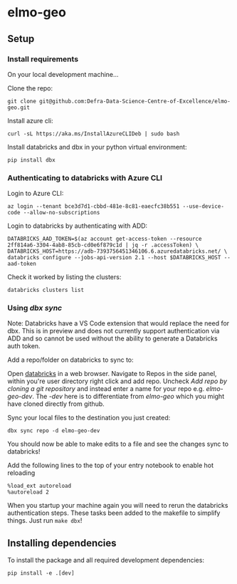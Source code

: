# elmo-geo

## Setup

### Install requirements

On your local development machine...

Clone the repo:

```{bash}
git clone git@github.com:Defra-Data-Science-Centre-of-Excellence/elmo-geo.git
```

Install azure cli:

```{bash}
curl -sL https://aka.ms/InstallAzureCLIDeb | sudo bash
```

Install databricks and dbx in your python virtual environment:

```{bash}
pip install dbx
```

### Authenticating to databricks with Azure CLI

Login to Azure CLI:

```{bash}
az login --tenant bce3d7d1-cbbd-481e-8c81-eaecfc38b551 --use-device-code --allow-no-subscriptions
```

Login to databricks by authenticating with ADD:

```{bash}
DATABRICKS_AAD_TOKEN=$(az account get-access-token --resource 2ff814a6-3304-4ab8-85cb-cd0e6f879c1d | jq -r .accessToken) \
DATABRICKS_HOST=https://adb-7393756451346106.6.azuredatabricks.net/ \
databricks configure --jobs-api-version 2.1 --host $DATABRICKS_HOST --aad-token
```

Check it worked by listing the clusters:

```{bash}
databricks clusters list
```

### Using _dbx sync_

Note: Databricks have a VS Code extension that would replace the need for dbx.
This is in preview and does not currently support authentication via ADD and so cannot be used without the ability to generate a Databricks auth token.

Add a repo/folder on databricks to sync to:

Open [databricks](https://adb-7393756451346106.6.azuredatabricks.net/) in a web browser.
Navigate to Repos in the side panel, within you're user directory right click and add repo.
Uncheck _Add repo by cloning a git repository_ and instead enter a name for your repo e.g. _elmo-geo-dev_. The _-dev_ here is to differentiate from _elmo-geo_ which you might have cloned directly from github.

Sync your local files to the destination you just created:

```{bash}
dbx sync repo -d elmo-geo-dev
```

You should now be able to make edits to a file and see the changes sync to databricks!

Add the following lines to the top of your entry notebook to enable hot reloading

```{bash}
%load_ext autoreload
%autoreload 2
```

When you startup your machine again you will need to rerun the databricks authentication steps. These tasks been added to the makefile to simplify things. Just run `make dbx`!

## Installing dependencies

To install the package and all required development dependencies:

```{bash}
pip install -e .[dev]
```

